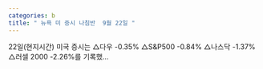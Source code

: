 ```yaml
---
categories: b
title: " 뉴욕 미 증시 나침반  9월 22일 "
---
```

 22일(현지시간) 미국 증시는 △다우 -0.35% △S&P500 -0.84% △나스닥 -1.37% △러셀 2000 -2.26%를 기록했... 